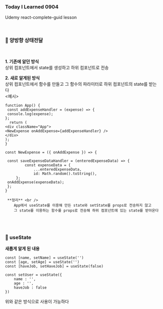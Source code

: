 ### Today I Learned 0904
Udemy react-complete-guid lesson

<br />

### 📖 양방향 상태전달
<br />

**1. 기존에 알던 방식** <br/>
   상위 컴포넌트에서 state를 생성하고 하위 컴포넌트로 전송 <br />

**2. 새로 알게된 방식** <br />
   상위 컴포넌트에서 함수를 만들고 그 함수의 파라미터로 하위 컴포넌트의 state를 받는다 <br />
   <예시>

   ```
   function App() {
   	const addExpenseHandler = (expense) => {
   	console.log(expense);
   };
   	 return (
   <div className="App">
   <NewExpense onAddExpense={addExpenseHandler} />
   </div>
   );
   }
   ```

   ```
   const NewExpense = ({ onAddExpense }) => {

   	const saveExpenseDataHandler = (enteredExpenseData) => {
   			const expenseData = {
   				...enteredExpenseData,
   				id: Math.random().toString(),
   		};
   	onAddExpense(expenseData);
   	};
   }
   ```
	 **정리** <br />
		App에서 useState를 이용해 만든 state와 setState를 props로 전송하지 않고
		그 state를 이용하는 함수를 props로 전송해 하위 컴포넌트에 있는 state를 받아온다

<br />
<br />

### 📖 useState
**새롭게 알게 된 내용**
```
const [name, setName] = useState('')
const [age, setAge] = useState('')
const [haveJob, setHaveJob] = useState(false)
```
```
const setUser = useState({
	name : '',
	age : '',
	haveJob : false
})
```
위와 같은 방식으로 사용이 가능하다